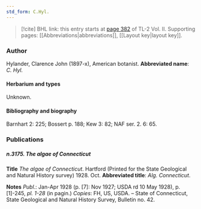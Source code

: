 ```yaml
---
std_form: C.Hyl.
---
```


> [!cite] BHL link: this entry starts at [page 382](https://www.biodiversitylibrary.org/page/33068624) of TL-2 Vol. II.
> Supporting pages: [[Abbreviations|abbreviations]], [[Layout key|layout key]].

### Author

Hylander, Clarence John (1897-x), American botanist. 
**Abbreviated name**: *C. Hyl.*

#### Herbarium and types

Unknown.

#### Bibliography and biography

Barnhart 2: 225; Bossert p. 188; Kew 3: 82; NAF ser. 2. 6: 65.

### Publications

##### n.3175. The algae of Connecticut

**Title**
*The algae of Connecticut*. Hartford (Printed for the State Geological and Natural History survey) 1928. Oct.
**Abbreviated title**: *Alg. Connecticut*.

**Notes**
*Publ*.: Jan-Apr 1928 (p. \[7\]: Nov 1927; USDA rd 10 May 1928), p. \[1\]-245, *pl. 1-28* (in pagin.) *Copies*: FH, US, USDA. – State of Connecticut, State Geological and Natural History Survey, Bulletin no. 42.

